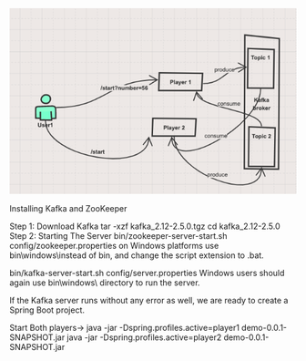 ![alt text](https://github.com/oyedpk/GameOfPassingNumbers/blob/master/design.png?raw=true)

Installing Kafka and ZooKeeper


Step 1: Download Kafka
tar -xzf kafka_2.12-2.5.0.tgz
cd kafka_2.12-2.5.0
Step 2: Starting The Server
bin/zookeeper-server-start.sh config/zookeeper.properties
on Windows platforms use bin\windows\instead of bin, and change the script extension to .bat.

bin/kafka-server-start.sh config/server.properties
Windows users should again use bin\windows\ directory to run the server.


If the Kafka server runs without any error as well, we are ready to create a Spring Boot project.

Start Both players->
java -jar -Dspring.profiles.active=player1 demo-0.0.1-SNAPSHOT.jar
java -jar -Dspring.profiles.active=player2 demo-0.0.1-SNAPSHOT.jar